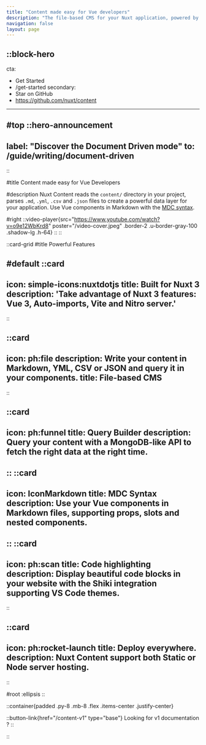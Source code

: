```yaml
---
title: "Content made easy for Vue developers"
description: "The file-based CMS for your Nuxt application, powered by Markdown and Vue components."
navigation: false
layout: page
---
```


::block-hero
---
cta:
  - Get Started
  - /get-started
secondary:
  - Star on GitHub
  - https://github.com/nuxt/content
---

#top
  ::hero-announcement
  ---
  label: "Discover the Document Driven mode"
  to: /guide/writing/document-driven
  ---
  ::

#title
Content made easy for Vue Developers

#description
Nuxt Content reads the `content/` directory in your project, parses `.md`, `.yml`, `.csv` and `.json` files to create a powerful data layer for your application. Use Vue components in Markdown with the [MDC syntax](/guide/writing/mdc).

#right
::video-player{src="https://www.youtube.com/watch?v=o9e12WbKrd8" poster="/video-cover.jpeg" .border-2 .u-border-gray-100 .shadow-lg .h-64}
::
::

::card-grid
#title
Powerful Features

#default
  ::card
  ---
  icon: simple-icons:nuxtdotjs
  title: Built for Nuxt 3
  description: 'Take advantage of Nuxt 3 features: Vue 3, Auto-imports, Vite and Nitro server.'
  ---
  ::

  ::card
  ---
  icon: ph:file
  description: Write your content in Markdown, YML, CSV or JSON and query it in your components.
  title: File-based CMS
  ---
  ::

  ::card
  ---
  icon: ph:funnel
  title: Query Builder
  description: Query your content with a MongoDB-like API to fetch the right data at the right time.
  ---
  ::
  ::card
  ---
  icon: IconMarkdown
  title: MDC Syntax
  description: Use your Vue components in Markdown files, supporting props, slots and nested components.
  ---
  ::
  ::card
  ---
  icon: ph:scan
  title: Code highlighting
  description: Display beautiful code blocks in your website with the Shiki integration supporting VS Code themes.
  ---
  ::

  ::card
  ---
  icon: ph:rocket-launch
  title: Deploy everywhere.
  description: Nuxt Content support both Static or Node server hosting.
  ---
  ::

#root
:ellipsis
::

::container{padded .py-8 .mb-8 .flex .items-center .justify-center}

  ::button-link{href="/content-v1" type="base"}
  Looking for v1 documentation ?
  ::

::
